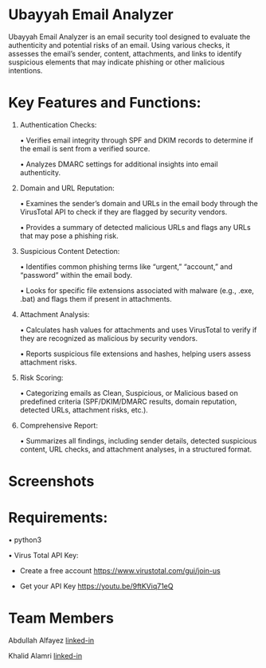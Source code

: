 

# Ubayyah Email Analyzer
Ubayyah Email Analyzer is an email security tool designed to evaluate the authenticity and potential risks of an email. Using various checks, it assesses the email’s sender, content, attachments, and links to identify suspicious elements that may indicate phishing or other malicious intentions.
# Key Features and Functions: 




1. Authentication Checks:
   
	•	Verifies email integrity through SPF and DKIM records to determine if the email is sent from a verified source.

	•	Analyzes DMARC settings for additional insights into email authenticity.

3. Domain and URL Reputation:
   
	•	Examines the sender’s domain and URLs in the email body through the VirusTotal API to check if they are flagged by security vendors.

	•	Provides a summary of detected malicious URLs and flags any URLs that may pose a phishing risk.

5. Suspicious Content Detection:
   
	•	Identifies common phishing terms like “urgent,” “account,” and “password” within the email body.

	•	Looks for specific file extensions associated with malware (e.g., .exe, .bat) and flags them if present in attachments.

7. Attachment Analysis:
   
	•	Calculates hash values for attachments and uses VirusTotal to verify if they are recognized as malicious by security vendors.

	•	Reports suspicious file extensions and hashes, helping users assess attachment risks.

9. Risk Scoring:
    
	•	Categorizing emails as Clean, Suspicious, or Malicious based on predefined criteria (SPF/DKIM/DMARC results, domain reputation, detected URLs, attachment risks, etc.).

11. Comprehensive Report:
    
	•	Summarizes all findings, including sender details, detected suspicious content, URL checks, and attachment analyses, in a structured format.

# Screenshots


# Requirements:

• python3

• Virus Total API Key:

- Create a free account https://www.virustotal.com/gui/join-us
  
- Get your API Key https://youtu.be/9ftKViq71eQ

# Team Members
Abdullah Alfayez [linked-in](https://www.linkedin.com/in/abdullah-alfayez-768126243)

Khalid Alamri [linked-in](https://www.linkedin.com/in/khalid-alamri-457108202/)
